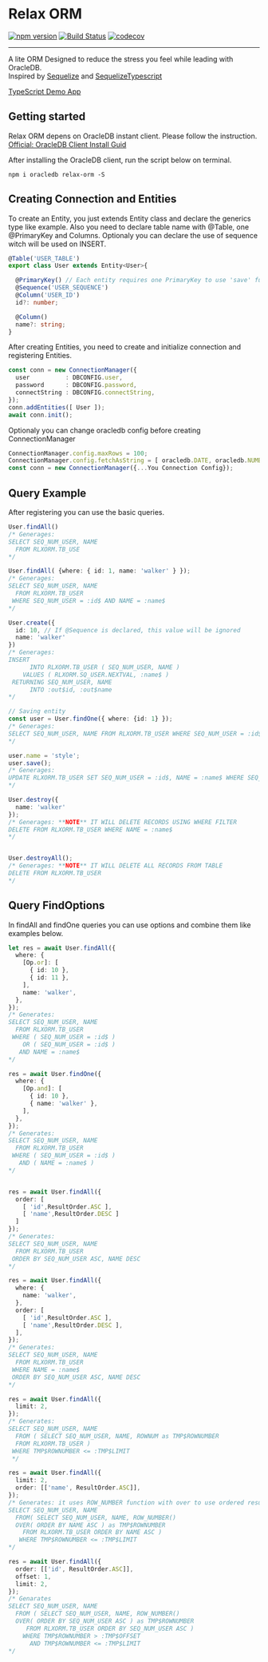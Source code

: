 # Relax ORM

[![npm version](https://badge.fury.io/js/relax-orm.svg)](https://badge.fury.io/js/relax-orm)
[![Build Status](https://travis-ci.org/walker-walks/relax-orm.svg?branch=master)](https://travis-ci.org/walker-walks/relax-orm)
[![codecov](https://codecov.io/gh/walker-walks/relax-orm/branch/master/graph/badge.svg)](https://codecov.io/gh/walker-walks/relax-orm)

---

A lite ORM Designed to reduce the stress you feel while leading with OracleDB.  
Inspired by [Sequelize](http://docs.sequelizejs.com) and [SequelizeTypescript](https://github.com/RobinBuschmann/sequelize-typescript)

[TypeScript Demo App](https://github.com/walker-walks/relax-orm-typescript-demo)

## Getting started

Relax ORM depens on OracleDB instant client. Please follow the instruction.
[Official: OracleDB Client Install Guid](https://oracle.github.io/node-oracledb/INSTALL.html#quickstart)

After installing the OracleDB client, run the script below on terminal.
```terminal
npm i oracledb relax-orm -S
```

## Creating Connection and Entities

To create an Entity, you just extends Entity class and declare the generics type like example.
Also you need to declare table name with @Table, one @PrimaryKey and Columns.
Optionaly you can declare the use of sequence witch will be used on INSERT.
```typescript
@Table('USER_TABLE')
export class User extends Entity<User>{

  @PrimaryKey() // Each entity requires one PrimaryKey to use 'save' function
  @Sequence('USER_SEQUENCE')
  @Column('USER_ID')
  id?: number;

  @Column()
  name?: string;
}
```

After creating Entities, you need to create and initialize connection and registering Entities.

```typescript
const conn = new ConnectionManager({
  user          : DBCONFIG.user,
  password      : DBCONFIG.password,
  connectString : DBCONFIG.connectString,
});
conn.addEntities([ User ]);
await conn.init();
```

Optionaly you can change oracledb config before creating ConnectionManager

```typescript
ConnectionManager.config.maxRows = 100;
ConnectionManager.config.fetchAsString = [ oracledb.DATE, oracledb.NUMBER ];
const conn = new ConnectionManager({...You Connection Config});

```

## Query Example

After registering you can use the basic queries.

```typescript
User.findAll()
/* Generages: 
SELECT SEQ_NUM_USER, NAME
  FROM RLXORM.TB_USE
*/

User.findAll( {where: { id: 1, name: 'walker' } });
/* Generages: 
SELECT SEQ_NUM_USER, NAME
  FROM RLXORM.TB_USER
 WHERE SEQ_NUM_USER = :id$ AND NAME = :name$
*/

User.create({
  id: 10, // If @Sequence is declared, this value will be ignored
  name: 'walker'
})
/* Generages: 
INSERT
      INTO RLXORM.TB_USER ( SEQ_NUM_USER, NAME )
    VALUES ( RLXORM.SQ_USER.NEXTVAL, :name$ )
 RETURNING SEQ_NUM_USER, NAME
      INTO :out$id, :out$name
*/

// Saving entity
const user = User.findOne({ where: {id: 1} });
/* Generages: 
SELECT SEQ_NUM_USER, NAME FROM RLXORM.TB_USER WHERE SEQ_NUM_USER = :id$
*/

user.name = 'style';
user.save();
/* Generages: 
UPDATE RLXORM.TB_USER SET SEQ_NUM_USER = :id$, NAME = :name$ WHERE SEQ_NUM_USER = :key$id RETURNING SEQ_NUM_USER, NAME INTO :out$id, :out$name
*/

User.destroy({
  name: 'walker'
});
/* Generages: **NOTE** IT WILL DELETE RECORDS USING WHERE FILTER
DELETE FROM RLXORM.TB_USER WHERE NAME = :name$
*/


User.destroyAll();
/* Generages: **NOTE** IT WILL DELETE ALL RECORDS FROM TABLE
DELETE FROM RLXORM.TB_USER
*/
```


## Query FindOptions
In findAll and findOne queries you can use options and combine them like examples below.

```typescript
let res = await User.findAll({
  where: {
    [Op.or]: [
      { id: 10 },
      { id: 11 },
    ],
    name: 'walker',
  },
});
/* Generates:
SELECT SEQ_NUM_USER, NAME
  FROM RLXORM.TB_USER
 WHERE ( SEQ_NUM_USER = :id$ )
    OR ( SEQ_NUM_USER = :id$ )
   AND NAME = :name$
*/

res = await User.findOne({
  where: {
    [Op.and]: [
      { id: 10 },
      { name: 'walker' },
    ],
  },
});
/* Generates:
SELECT SEQ_NUM_USER, NAME
  FROM RLXORM.TB_USER
 WHERE ( SEQ_NUM_USER = :id$ )
   AND ( NAME = :name$ )
*/


res = await User.findAll({
  order: [
    [ 'id',ResultOrder.ASC ],
    [ 'name',ResultOrder.DESC ]
  ]
});
/* Generates:
SELECT SEQ_NUM_USER, NAME
  FROM RLXORM.TB_USER
 ORDER BY SEQ_NUM_USER ASC, NAME DESC
*/

res = await User.findAll({
  where: {
    name: 'walker',
  },
  order: [
    [ 'id',ResultOrder.ASC ],
    [ 'name',ResultOrder.DESC ],
  ],
});
/* Generates:
SELECT SEQ_NUM_USER, NAME
  FROM RLXORM.TB_USER
 WHERE NAME = :name$
 ORDER BY SEQ_NUM_USER ASC, NAME DESC
*/

res = await User.findAll({
  limit: 2,
});
/* Generates:
SELECT SEQ_NUM_USER, NAME
  FROM ( SELECT SEQ_NUM_USER, NAME, ROWNUM as TMP$ROWNUMBER
  FROM RLXORM.TB_USER )
 WHERE TMP$ROWNUMBER <= :TMP$LIMIT
 */

res = await User.findAll({
  limit: 2,
  order: [['name', ResultOrder.ASC]],
});
/* Generates: it uses ROW_NUMBER function with over to use ordered result
SELECT SEQ_NUM_USER, NAME
  FROM( SELECT SEQ_NUM_USER, NAME, ROW_NUMBER()
  OVER( ORDER BY NAME ASC ) as TMP$ROWNUMBER
    FROM RLXORM.TB_USER ORDER BY NAME ASC )
   WHERE TMP$ROWNUMBER <= :TMP$LIMIT
*/

res = await User.findAll({
  order: [['id', ResultOrder.ASC]],
  offset: 1,
  limit: 2,
});
/* Genarates
SELECT SEQ_NUM_USER, NAME
  FROM ( SELECT SEQ_NUM_USER, NAME, ROW_NUMBER()
  OVER( ORDER BY SEQ_NUM_USER ASC ) as TMP$ROWNUMBER
     FROM RLXORM.TB_USER ORDER BY SEQ_NUM_USER ASC )
    WHERE TMP$ROWNUMBER > :TMP$OFFSET
      AND TMP$ROWNUMBER <= :TMP$LIMIT
*/


```
